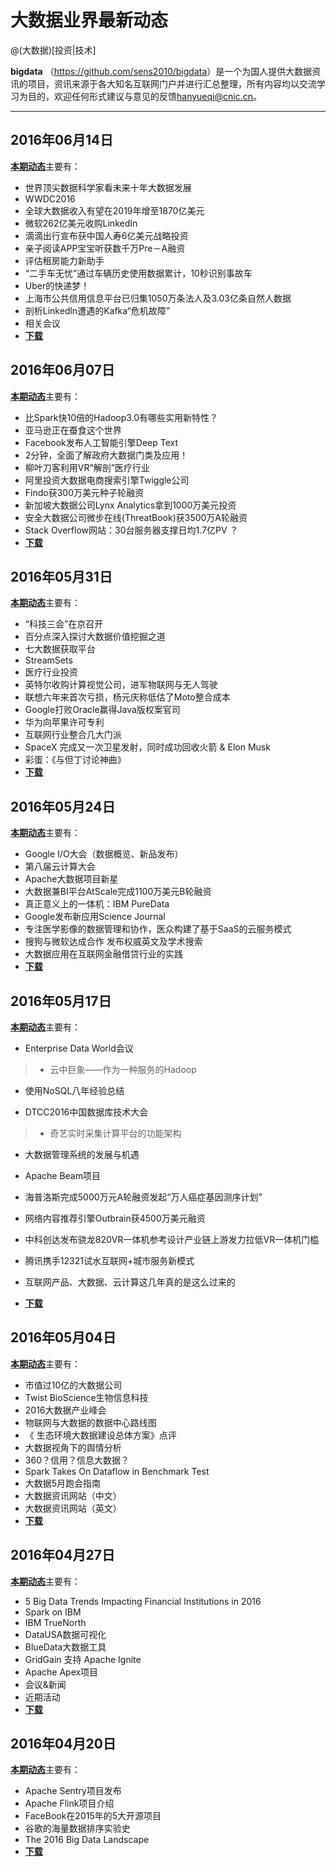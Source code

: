 
# 大数据业界最新动态

@(大数据)[投资|技术]

**bigdata** （<a href="https://github.com/sens2010/bigdata">https://github.com/sens2010/bigdata</a>）是一个为国人提供大数据资讯的项目，资讯来源于各大知名互联网门户并进行汇总整理，所有内容均以交流学习为目的，欢迎任何形式建议与意见的反馈<a href="hanyueqi@cnic.cn">hanyueqi@cnic.cn</a>。

----------

## 2016年06月14日
<a href="https://github.com/sens2010/bigdata/blob/master/%E4%B8%9A%E7%95%8C%E5%8A%A8%E6%80%8120160614.pdf">**本期动态**</a>主要有：
- 世界顶尖数据科学家看未来十年大数据发展
- WWDC2016
- 全球大数据收入有望在2019年增至1870亿美元
- 微软262亿美元收购LinkedIn
- 滴滴出行宣布获中国人寿6亿美元战略投资
- 亲子阅读APP宝宝听获数千万Pre－A融资
- 评估租房能力新助手
- “二手车无忧”通过车辆历史使用数据累计，10秒识别事故车
- Uber的快递梦！
- 上海市公共信用信息平台已归集1050万条法人及3.03亿条自然人数据
- 剖析Linkedln遭遇的Kafka“危机故障”
- 相关会议
- <a href="https://github.com/sens2010/bigdata/blob/master/%E4%B8%9A%E7%95%8C%E5%8A%A8%E6%80%8120160614.pdf">**下载**</a>

## 2016年06月07日
<a href="https://github.com/sens2010/bigdata/blob/master/%E4%B8%9A%E7%95%8C%E5%8A%A8%E6%80%8120160607.pdf">**本期动态**</a>主要有：
- 比Spark快10倍的Hadoop3.0有哪些实用新特性？
- 亚马逊正在蚕食这个世界
- Facebook发布人工智能引擎Deep Text
- 2分钟，全面了解政府大数据门类及应用！
- 柳叶刀客利用VR“解剖”医疗行业
- 阿里投资大数据电商搜索引擎Twiggle公司
- Findo获300万美元种子轮融资
- 新加坡大数据公司Lynx Analytics拿到1000万美元投资
- 安全大数据公司微步在线(ThreatBook)获3500万A轮融资
- Stack Overflow网站：30台服务器支撑日均1.7亿PV ？
- <a href="https://github.com/sens2010/bigdata/blob/master/%E4%B8%9A%E7%95%8C%E5%8A%A8%E6%80%8120160607.pdf">**下载**</a>

## 2016年05月31日
<a href="https://github.com/sens2010/bigdata/blob/master/%E4%B8%9A%E7%95%8C%E5%8A%A8%E6%80%8120160531.pdf">**本期动态**</a>主要有：
- “科技三会”在京召开
- 百分点深入探讨大数据价值挖掘之道
- 七大数据获取平台
- StreamSets
- 医疗行业投资
- 英特尔收购计算视觉公司，进军物联网与无人驾驶
- 联想六年来首次亏损，杨元庆称低估了Moto整合成本
- Google打败Oracle赢得Java版权案官司
- 华为向苹果许可专利
- 互联网行业整合几大门派
- SpaceX 完成又一次卫星发射，同时成功回收火箭 & Elon Musk
- 彩蛋：《与但丁讨论神曲》
- <a href="https://github.com/sens2010/bigdata/blob/master/%E4%B8%9A%E7%95%8C%E5%8A%A8%E6%80%8120160531.pdf">**下载**</a>

## 2016年05月24日
<a href="https://github.com/sens2010/bigdata/blob/master/%E4%B8%9A%E7%95%8C%E5%8A%A8%E6%80%8120160524.pdf">**本期动态**</a>主要有：
- Google I/O大会（数据概览、新品发布）
- 第八届云计算大会
- Apache大数据项目新星
- 大数据兼BI平台AtScale完成1100万美元B轮融资
- 真正意义上的一体机：IBM PureData
- Google发布新应用Science Journal
- 专注医学影像的数据管理和协作，医众构建了基于SaaS的云服务模式
- 搜狗与微软达成合作 发布权威英文及学术搜索
- 大数据应用在互联网金融借贷行业的实践
- <a href="https://github.com/sens2010/bigdata/blob/master/%E4%B8%9A%E7%95%8C%E5%8A%A8%E6%80%8120160524.pdf">**下载**</a>

## 2016年05月17日
<a href="https://github.com/sens2010/bigdata/blob/master/%E4%B8%9A%E7%95%8C%E5%8A%A8%E6%80%8120160517.pdf">**本期动态**</a>主要有：
- Enterprise Data World会议

> - 云中巨象——作为一种服务的Hadoop
- 使用NoSQL八年经验总结

- DTCC2016中国数据库技术大会

> - 奇艺实时采集计算平台的功能架构
- 大数据管理系统的发展与机遇

- Apache Beam项目
- 海普洛斯完成5000万元A轮融资发起“万人癌症基因测序计划”
- 网络内容推荐引擎Outbrain获4500万美元融资
- 中科创达发布骁龙820VR一体机参考设计产业链上游发力拉低VR一体机门槛
- 腾讯携手12321试水互联网+城市服务新模式
- 互联网产品、大数据、云计算这几年真的是这么过来的
- <a href="https://github.com/sens2010/bigdata/blob/master/%E4%B8%9A%E7%95%8C%E5%8A%A8%E6%80%8120160517.pdf">**下载**</a>

## 2016年05月04日
<a href="https://github.com/sens2010/bigdata/blob/master/%E4%B8%9A%E7%95%8C%E5%8A%A8%E6%80%8120160504.pdf">**本期动态**</a>主要有：
- 市值过10亿的大数据公司
- Twist BioScience生物信息科技
- 2016大数据产业峰会
- 物联网与大数据的数据中心路线图
- 《 生态环境大数据建设总体方案》点评
- 大数据视角下的舆情分析
- 360？信用？信息大数据？
- Spark Takes On Dataflow in Benchmark Test
- 大数据5月跑会指南
- 大数据资讯网站（中文）
- 大数据资讯网站（英文）
- <a href="https://github.com/sens2010/bigdata/blob/master/%E4%B8%9A%E7%95%8C%E5%8A%A8%E6%80%8120160504.pdf">**下载**</a>

## 2016年04月27日
<a href="https://github.com/sens2010/bigdata/blob/master/%E4%B8%9A%E7%95%8C%E5%8A%A8%E6%80%8120160427.pdf">**本期动态**</a>主要有：
- 5 Big Data Trends Impacting Financial Institutions in 2016
- Spark on IBM
- IBM TrueNorth
- DataUSA数据可视化
- BlueData大数据工具
- GridGain 支持 Apache Ignite
- Apache Apex项目
- 会议&新闻
- 近期活动
- <a href="https://github.com/sens2010/bigdata/blob/master/%E4%B8%9A%E7%95%8C%E5%8A%A8%E6%80%8120160427.pdf">**下载**</a>

## 2016年04月20日
<a href="https://github.com/sens2010/bigdata/blob/master/%E4%B8%9A%E7%95%8C%E5%8A%A8%E6%80%8120160420.pdf">**本期动态**</a>主要有：
- Apache Sentry项目发布
- Apache Flink项目介绍
- FaceBook在2015年的5大开源项目
- 谷歌的海量数据排序实验史
- The 2016 Big Data Landscape
- <a href="https://github.com/sens2010/bigdata/blob/master/%E4%B8%9A%E7%95%8C%E5%8A%A8%E6%80%8120160420.pdf">**下载**</a>
